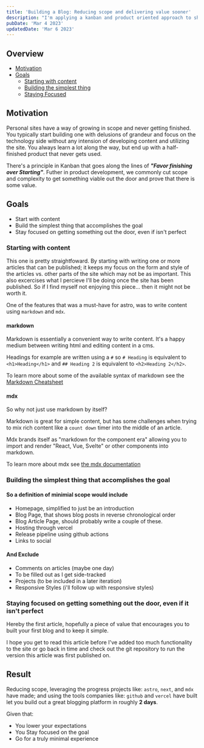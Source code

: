 ```yaml
---
title: 'Building a Blog: Reducing scope and delivering value sooner'
description: "I'm applying a kanban and product oriented approach to shipping value quickly and finishing a personal project that delivers some value. Zero to production in two days."
pubDate: 'Mar 4 2023'
updatedDate: 'Mar 6 2023'
---
```


## Overview

- [Motivation](#motivation)
- [Goals](#goals)
  - [Starting with content](#starting-with-content)
  - [Building the simplest thing](#building-the-simplest-thing-that-accomplishes-the-goal)
  - [Staying Focused](#staying-focused-on-getting-something-out-the-door-even-if-it-isnt-perfect)

## Motivation

Personal sites have a way of growing in scope and never getting finished. You typically start building one with delusions of grandeur and focus on the technology side without any intension of developing content and utilizing the site. You always learn a lot along the way, but end up with a half-finished product that never gets used.

There's a principle in Kanban that goes along the lines of **_"Favor finishing over Starting"_**. Futher in product development, we commonly cut scope and complexity to get something viable out the door and prove that there is some value.

## Goals

- Start with content
- Build the simplest thing that accomplishes the goal
- Stay focused on getting something out the door, even if isn't perfect

### Starting with content

This one is pretty straightfoward. By starting with writing one or more articles that can be published; it keeps my focus on the form and style of the articles vs. other parts of the site which may not be as important. This also excercises what I percieve I'll be doing once the site has been published. So if I find myself not enjoying this piece... then it might not be worth it.

One of the features that was a must-have for astro, was to write content using `markdown` and `mdx`.

#### markdown

Markdown is essentially a convenient way to write content. It's a happy medium between writing html and editing content in a cms.

Headings for example are written using a `#` so `# Heading` is equivalent to `<h1>Heading</h1>` and `## Heading 2` is equivalent to `<h2>Heading 2</h2>`.

To learn more about some of the available syntax of markdown see the [Markdown Cheatsheet](https://www.markdownguide.org/cheat-sheet/)

#### mdx

So why not just use markdown by itself?

Markdown is great for simple content, but has some challenges when trying to mix rich content like a `count down` timer into the middle of an article.

Mdx brands itself as "markdown for the component era" allowing you to import and render "React, Vue, Svelte" or other components into markdown.

To learn more about mdx see [the mdx documentation](https://mdxjs.com/table-of-components/)

### Building the simplest thing that accomplishes the goal

#### So a definition of minimial scope would include

- Homepage, simplified to just be an introduction
- Blog Page, that shows blog posts in reverse chronological order
- Blog Article Page, should probably write a couple of these.
- Hosting through vercel
- Release pipeline using github actions
- Links to social

#### And Exclude

- Comments on articles (maybe one day)
- To be filled out as I get side-tracked
- Projects (to be included in a later iteration)
- Responsive Styles (i'll follow up with responsive styles)

### Staying focused on getting something out the door, even if it isn't perfect

Hereby the first article, hopefully a piece of value that encourages you to built your first blog and to keep it simple.

I hope you get to read this article before I've added too much functionality to the site or go back in time and check out the git repository to run the version this article was first published on.

## Result

Reducing scope, leveraging the progress projects like: `astro`, `next`, and `mdx` have made; and using the tools companies like: `github` and `vercel` have built let you build out a great blogging platform in roughly **2 days**.

Given that:

- You lower your expectations
- You Stay focused on the goal
- Go for a truly minimal experience
